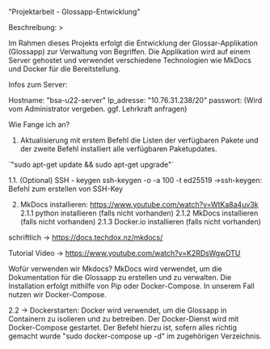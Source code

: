 "Projektarbeit -  Glossapp-Entwicklung"

Beschreibung: >

Im Rahmen dieses Projekts erfolgt die Entwicklung der Glossar-Applikation (Glossapp) zur Verwaltung von Begriffen.
Die Applikation wird auf einem Server gehostet und verwendet verschiedene Technologien wie MkDocs und Docker für die Bereitstellung.

Infos zum Server:

  Hostname: "bsa-u22-server"
  Ip_adresse: "10.76.31.238/20"
  passwort: (Wird vom Administrator vergeben. ggf. Lehrkraft anfragen)


Wie Fange ich an?

1. Aktualisierung mit erstem Befehl die Listen der verfügbaren Pakete und der zweite Befehl installiert alle verfügbaren Paketupdates.

´"sudo apt-get update && sudo apt-get upgrade"´

1.1.  (Optional) SSH - keygen
ssh-keygen -o -a 100 -t ed25519
    ->ssh-keygen: Befehl zum erstellen von SSH-Key

2. MkDocs installieren:
    https://www.youtube.com/watch?v=WtKa8a4uv3k
    2.1.1 python installieren       (falls nicht vorhanden)
    2.1.2 MkDocs installieren       (falls nicht vorhanden)
    2.1.3 Docker.io installieren    (falls nicht vorhanden)


schriftlich ->      https://docs.techdox.nz/mkdocs/

Tutorial Video ->   https://www.youtube.com/watch?v=K2RDsWgwDTU

Wofür verwenden wir Mkdocs?
MkDocs wird verwendet, um die Dokumentation für die Glossapp zu erstellen und zu verwalten.
Die Installation erfolgt mithilfe von Pip oder Docker-Compose. In unserem Fall nutzen wir Docker-Compose.


2.2 -> Dockerstarten:
    Docker wird verwendet, um die Glossapp in Containern zu isolieren und zu betreiben.
    Der Docker-Dienst wird mit Docker-Compose gestartet.
    Der Befehl hierzu ist, sofern alles richtig gemacht wurde "sudo docker-compose up -d" im zugehörigen Verzeichnis.